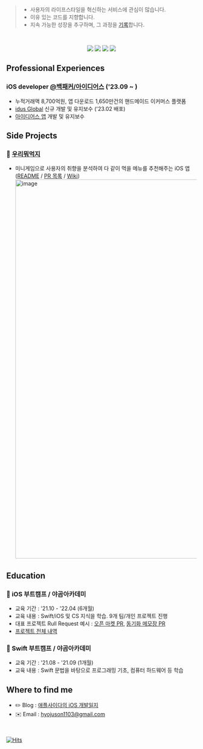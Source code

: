 > * 사용자의 라이프스타일을 혁신하는 서비스에 관심이 많습니다.
> * 이유 있는 코드를 지향합니다.
> * 지속 가능한 성장을 추구하며, 그 과정을 [기록](https://applecider2020.tistory.com/)합니다.

<br> 

<div align=center>
   
<img src="https://img.shields.io/badge/iOS(UIKit)-181717?style=flat-square&logo=Apple&logoColor=Black"/> <img src="https://img.shields.io/badge/Swift-F05138?style=flat-square&logo=Swift&logoColor=white"/> <img src="https://img.shields.io/badge/RxSwift-b7178c?style=flat-square&logo=ReactiveX&logoColor=white"/> <img src="https://img.shields.io/badge/Combine-F05138?style=flat-square&logo=Swift&logoColor=white"/>

</div>
   
## Professional Experiences
### iOS developer [@백패커/아이디어스](https://team.idus.com/) ('23.09 ~ )
- 누적거래액 8,700억원, 앱 다운로드 1,650만건의 핸드메이드 이커머스 플랫폼
- [idus Global](https://apps.apple.com/kr/app/idus-global/id1632847460) 신규 개발 및 유지보수 ('23.02 배포) 
- [아이디어스 앱](https://apps.apple.com/kr/app/%EC%95%84%EC%9D%B4%EB%94%94%EC%96%B4%EC%8A%A4-idus/id872469884) 개발 및 유지보수

## Side Projects
### 🍙 [우리뭐먹지](https://apps.apple.com/app/1632157845)
- 미니게임으로 사용자의 취향을 분석하여 다 같이 먹을 메뉴를 추천해주는 iOS 앱 ([README](https://github.com/just1103/WhatWeEat) / [PR 목록](https://github.com/just1103/WhatWeEat/pulls?q=is%3Apr+is%3Aclosed) / [Wiki](https://github.com/just1103/WhatWeEat/wiki))
   <img width="1000" alt="image" src="https://user-images.githubusercontent.com/70856586/178147195-49f6ccd8-1972-44aa-8abf-8e054bdc8839.png">

## Education
### 🍎 iOS 부트캠프 / 야곰아카데미
* 교육 기간 : '21.10 - '22.04 (6개월) 
* 교육 내용 : Swift/iOS 및 CS 지식을 학습. 9개 팀/개인 프로젝트 진행
* 대표 프로젝트 Rull Request 예시 : [오픈 마켓 PR](https://github.com/yagom-academy/ios-open-market/pull/114), [동기화 메모장 PR](https://github.com/yagom-academy/ios-cloud-notes/pull/88)
* [프로젝트 전체 내역](https://github.com/just1103/just1103/blob/main/Projects_Bootcamp.md)

### 🍎 Swift 부트캠프 / 야곰아카데미
* 교육 기간 : '21.08 - '21.09 (1개월)
* 교육 내용 : Swift 문법을 바탕으로 프로그래밍 기초, 컴퓨터 하드웨어 등 학습

## Where to find me
* ✏️ Blog : [애플사이다의 iOS 개발일지](https://applecider2020.tistory.com/)
* ✉️ Email : hyojuson1103@gmail.com

<br>

[![Hits](https://hits.seeyoufarm.com/api/count/incr/badge.svg?url=https%3A%2F%2Fgithub.com%2Fjust1103&count_bg=%2379C83D&title_bg=%23555555&icon=&icon_color=%23E7E7E7&title=hits&edge_flat=false)](https://hits.seeyoufarm.com)
